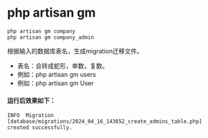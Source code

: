 # php artisan gm

```
php artisan gm company
php artisan gm company_admin
```

根据输入的数据库表名，生成migration迁移文件。
- 表名：会转成蛇形，单数，复数。
- 例如：php artisan gm users
- 例如：php artisan gm User


#### 运行后效果如下：
```
INFO  Migration [database/migrations/2024_04_16_143652_create_admins_table.php] created successfully.  
```